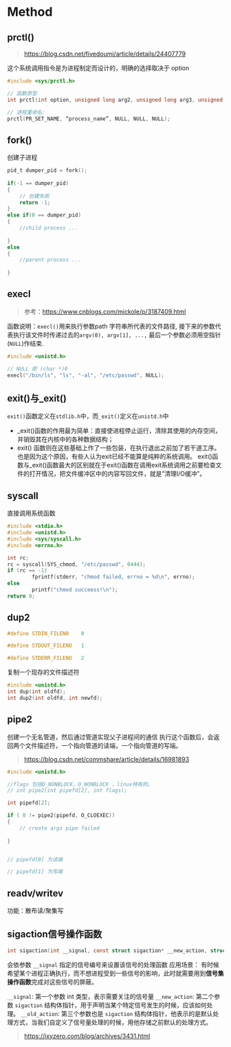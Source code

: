 # Method


## prctl()

> https://blog.csdn.net/fivedoumi/article/details/24407779

这个系统调用指令是为进程制定而设计的，明确的选择取决于 option


```c
#include <sys/prctl.h>

// 函数原型
int prctl(int option, unsigned long arg2, unsigned long arg3, unsigned long arg4, unsigned long arg5);

// 进程重命名:
prctl(PR_SET_NAME, “process_name”, NULL, NULL, NULL);

```

## fork()

创建子进程
```c
pid_t dumper_pid = fork();
    
if(-1 == dumper_pid)
{
    // 创建失败
    return -1;
}
else if(0 == dumper_pid)
{
    //child process ...
    
}
else
{
    //parent process ...
    
}
```

## execl

> 参考：https://www.cnblogs.com/mickole/p/3187409.html

函数说明：```execl()```用来执行参数path 字符串所代表的文件路径, 接下来的参数代表执行该文件时传递过去的```argv(0), argv[1], ...,``` 最后一个参数必须用空指针(```NULL```)作结束.

```c
#include <unistd.h>

// NULL 即 (char *)0
execl("/bin/ls", "ls", "-al", "/etc/passwd", NULL);

```

## exit()与_exit()
```exit()```函数定义在```stdlib.h```中，而```_exit()```定义在```unistd.h```中
- _exit()函数的作用最为简单：直接使进程停止运行，清除其使用的内存空间，并销毁其在内核中的各种数据结构；
- exit() 函数则在这些基础上作了一些包装，在执行退出之前加了若干道工序。也是因为这个原因，有些人认为exit已经不能算是纯粹的系统调用。
exit()函数与_exit()函数最大的区别就在于exit()函数在调用exit系统调用之前要检查文件的打开情况，把文件缓冲区中的内容写回文件，就是”清理I/O缓冲”。


## syscall 
直接调用系统函数
```c
#include <stdio.h>
#include <unistd.h>
#include <sys/syscall.h>
#include <errno.h>

int rc;
rc = syscall(SYS_chmod, "/etc/passwd", 0444);
if (rc == -1)
        fprintf(stderr, "chmod failed, errno = %d\n", errno);
else
        printf("chmod succeess!\n");
return 0;


```

## dup2
```c
#define STDIN_FILENO	0

#define STDOUT_FILENO	1

#define STDERR_FILENO	2
```
复制一个现存的文件描述符
```c
#include <unistd.h>
int dup(int oldfd);
int dup2(int oldfd, int newfd);
```

## pipe2
创建一个无名管道，然后通过管道实现父子进程间的通信
执行这个函数后，会返回两个文件描述符，一个指向管道的读端，一个指向管道的写端。

> https://blog.csdn.net/commshare/article/details/16981893

```c
#include <unistd.h>

//flags 包括O_NONBLOCK，O_NONBLOCK ，linux特有的。
// int pipe2(int pipefd[2], int flags); 

int pipefd[2];

if ( 0 != pipe2(pipefd, O_CLOEXEC))
{
    // create args pipe failed
    
}


// pipefd[0] 为读端

// pipefd[1] 为写端

```



## readv/writev
功能：散布读/聚集写


## sigaction信号操作函数
```c
int sigaction(int __signal, const struct sigaction* __new_action, struct sigaction* __old_action)
```
会依参数 ```__signal``` 指定的信号编号来设置该信号的处理函数
应用场景：
有时候希望某个进程正确执行，而不想进程受到一些信号的影响，此时就需要用到**信号集操作函数**完成对这些信号的屏蔽。


```__signal```: 第一个参数 int 类型，表示需要关注的信号量
```__new_action```: 第二个参数 ```sigaction``` 结构体指针，用于声明当某个特定信号发生的时候，应该如何处理。
```__old_action```: 第三个参数也是 ```sigaction``` 结构体指针，他表示的是默认处理方式，当我们自定义了信号量处理的时候，用他存储之前默认的处理方式。


>https://ixyzero.com/blog/archives/3431.html



